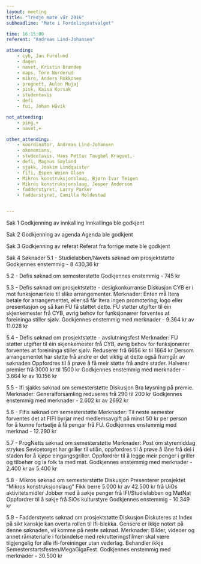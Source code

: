```yaml
---
layout: meeting
title: "Tredje møte vår 2016"
subheadline: "Møte i Fordelingsutvalget"

time: 16:15:00
referent: "Andreas Lind-Johansen"

attending:
    - cyb, Jan Furulund
    - dagen
    - navet, Kristin Brænden
    - maps, Tore Norderud
    - mikro, Anders Rokkones
    - prognett, Aulon Mujaj
    - pisk, Kaisa Korsak
    - studentavis
    - defi
    - fui, Johan Håvik

not_attending:
    - ping,+
    - navet,+

other_attending:
    - koordinator, Andreas Lind-Johansen
    - okonomians,
    - studentavis, Hans Petter Taugbøl Kragset,-
    - defi, Magnus Søyland
    - sjakk, Joakim Lindquister
    - fifi, Espen Wøien Olsen
    - Mikros konstruksjonslaug, Bjørn Ivar Teigen
    - Mikros konstruksjonslaug, Jesper Anderson
    - fadderstyret, Larry Parker
    - fadderstyret, Camilla Moldestad


---
```


Sak 1 Godkjenning av innkalling
Innkallinga ble godkjent

Sak 2 Godkjenning av agenda
Agenda ble godkjent

Sak 3 Godkjenning av referat
Referat fra forrige møte ble godkjent

Sak 4 Søknader
5.1 - Studielabben/Navets søknad om prosjektstøtte
Godkjennes enstemmig - 8 430,36 kr

5.2 - Defis søknad om semesterstøtte
Godkjennes enstemmig - 745 kr

5.3 - Defis søknad om prosjektstøtte - desigkonkurranse
Diskusjon
CYB er i mot funksjonærleie til slike arrangementer.
Merknader:
Enten må Itera betale for arrangementet, eller så får Itera ingen promotering, logo eller presentasjon og så kan FU få støttet dette.
FU støtter utgifter til éin skjenkemester frå CYB, øvrig behov for funksjonærer forventes at foreininga stiller sjølv.
Godkjennes enstemmig med merknader - 9.364 kr av 11.028 kr

5.4 - Defis søknad om prosjektstøtte - avslutningsfest
Merknader:
FU støtter utgifter til éin skjenkemester frå CYB, øvrig behov for funksjonærer forventes at foreininga stiller sjølv. Reduserer frå 6656 kr til 1664 kr
Dersom arrangementet har støtte frå andre er det viktig at dette også framgår av søknaden
Oppfordres til å prøve å få meir støtte frå andre stader.
Halverer premier frå 3000 kr til 1500 kr
Godkjennes enstemmig med merknader - 3.664 kr av 10.156 kr

5.5 - Ifi sjakks søknad om semesterstøtte
Diskusjon
Bra løysning på premie.
Merknader:
Generalforsamling reduseres frå 290 til 200 kr
Godkjennes enstemmig med merknader - 2.602 kr av 2692 kr

5.6 - Fifis søknad om semesterstøtte
Merknader:
Til neste semester forventes det at FIFI byrjar med medlemsavgift på minst 50 kr per person for å kunne fortsetje å få pengar frå FU.
Godkjennes enstemmig med merknad - 12.290 kr

5.7 - ProgNetts søknad om semesterstøtte
Merknader:
Post om styremiddag strykes
Sevicetorget har griller til utlån, oppfordres til å prøve å låne frå dei i staden for å kjøpe eingangsgriller.
Oppfordrer til å legge meir penger i griller og tilbehør og la folk ta med mat.
Godkjennes enstemmig med merknader - 2.400 kr av 5.400 kr

5.8 - Mikros søknad om semesterstøtte
Diskusjon
Presenterer prosjektet “Mikros konstruksjonslaug”
Fikk berre 5.000 kr av 42.500 kr frå UiOs aktivitetsmidler
Jobber med å søkje penger frå IFI/Studielabben og MatNat
Oppfordrer til å søkje frå SiOs kulturstyre
Godkjennes enstemmig - 10.349 kr

5.9 - Fadderstyrets søknad om prosjektstøtte
Diskusjon
Diskuteres at Index på sikt kanskje kan overta rollen til Ifi-blekka.
Gensere er ikkje notert på denne søknaden, vil komme på neste søknad.
Merknader:
Bilder, videoer og annet råmaterialle i forbindelse med rekrutteringsfilmen skal være tilgjengelig for alle ifi-foreininger utan vederlag.
Behandler ikkje Semesterstartsfesten/MegaGigaFest.
Godkjennes enstemmig med merknader - 30.500 kr

